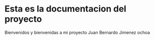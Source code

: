 # Esta es la documentacion del proyecto

Bienvenidos y bienvenidas a mi proyecto
Juan Bernardo Jimenez ochoa